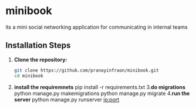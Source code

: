 # minibook
its a mini social networking application for communicating in internal teams 

## Installation Steps

1. **Clone the repository:**
   ```sh
   git clone https://github.com/pranayinfraon/minibook.git
   cd minibook
2. **install the requiremnets**
   pip install -r requirements.txt
3.**do migrations**
   python manage.py makemigrations
   python manage.py migrate
4.**run the server**
   python manage.py runserver <ip:port>
   
